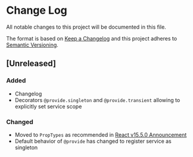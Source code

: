 # Change Log
All notable changes to this project will be documented in this file.

The format is based on [Keep a Changelog](http://keepachangelog.com/)
and this project adheres to [Semantic Versioning](http://semver.org/).

## [Unreleased]
### Added
- Changelog
- Decorators `@provide.singleton` and `@provide.transient` allowing to explicitly set service scope
### Changed
- Moved to `PropTypes` as recommended in [React v15.5.0 Announcement](https://facebook.github.io/react/blog/2017/04/07/react-v15.5.0.html)
- Default behavior of `@provide` has changed to register service as singleton